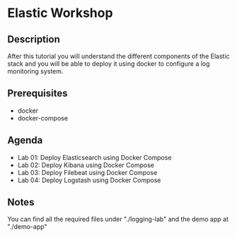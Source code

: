# Elastic Workshop

## Description

After this tutorial you will understand the different components of the Elastic stack and you will be able to deploy it using docker to configure a log monitoring system.

## Prerequisites

- docker
- docker-compose

## Agenda

- Lab 01: Deploy Elasticsearch using Docker Compose
- Lab 02: Deploy Kibana using Docker Compose
- Lab 03: Deploy Filebeat using Docker Compose
- Lab 04: Deploy Logstash using Docker Compose
## Notes

You can find all the required files under "./logging-lab" and the demo app at "./demo-app"
